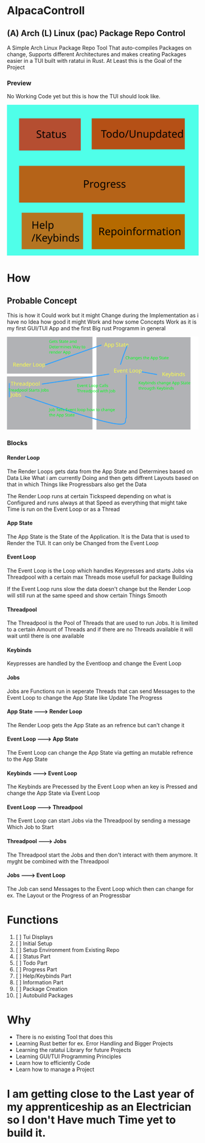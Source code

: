# AlpacaControll

## (A) Arch (L) Linux (pac) Package Repo Control

A Simple Arch Linux Package Repo Tool That auto-compiles Packages on change, Supports different Architectures and makes creating Packages easier in a TUI built with ratatui in Rust. At Least this is the Goal of the Project

### Preview

No Working Code yet but this is how the TUI should look like.

<img src="Preview.svg" alt="A Preview That might Change" width="600">

# How

## Probable Concept

This is how it Could work but it might Change during the Implementation as i have no Idea how good it might Work and how some Concepts Work as it is my first GUI/TUI App and the first Big rust Programm in general

<img src="Concept.svg" alt="A Concept That might Change" width="800">

### Blocks

#### Render Loop
The Render Loops gets data from the App State and Determines based on Data Like What i am currently Doing and then gets diffrent Layouts based on that in which Things like Progressbars also get the Data

The Render Loop runs at certain Tickspeed depending on what is Configured and runs always at that Speed as everything that might take Time is run on the Event Loop or as a Thread

#### App State
The App State is the State of the Application. It is the Data that is used to Render the TUI. It can only be Changed from the Event Loop

#### Event Loop
The Event Loop is the Loop which handles Keypresses and starts Jobs via Threadpool with a certain max Threads mose usefull for package Building

If the Event Loop runs slow the data doesn't change but the Render Loop will still run at the same speed and show certain Things Smooth 

#### Threadpool
The Threadpool is the Pool of Threads that are used to run Jobs. It is limited to a certain Amount of Threads and if there are no Threads available it will wait until there is one available

#### Keybinds 
Keypresses are handled by the Eventloop and change the Event Loop

#### Jobs
Jobs are Functions run in seperate Threads that can send Messages to the Event Loop to change the App State like Update The Progress

#### App State ---> Render Loop  
The Render Loop gets the App State as an refrence but can't change it

#### Event Loop ---> App State
The Event Loop can change the App State via getting an mutable refrence to the App State

#### Keybinds ---> Event Loop
The Keybinds are Precessed by the Event Loop when an key is Pressed and change the App State via Event Loop

#### Event Loop ---> Threadpool
The Event Loop can start Jobs via the Threadpool by sending a message Which Job to Start

#### Threadpool ---> Jobs
The Threadpool start the Jobs and then don't interact with them anymore. It myght be combined with the Threadpool

#### Jobs ---> Event Loop
The Job can send Messages to the Event Loop which then can change for ex. The Layout or the Progress of an Progressbar
# Functions

1. [ ] Tui Displays
2. [ ] Initial Setup
3. [ ] Setup Environment from Existing Repo
4. [ ] Status Part
5. [ ] Todo Part
6. [ ] Progress Part
7. [ ] Help/Keybinds Part
8. [ ] Information Part
9. [ ] Package Creation
10. [ ] Autobuild Packages

# Why

- There is no existing Tool that does this
- Learning Rust better for ex. Error Handling and Bigger Projects
- Learning the ratatui Library for future Projects
- Learning GUI/TUI Programming Principles
- Learn how to efficiently Code
- Learn how to manage a Project

# I am getting close to the Last year of my apprenticeship as an Electrician so I don't Have much Time yet to build it.